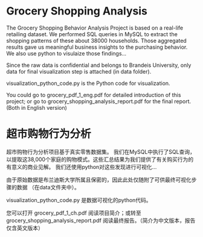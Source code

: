 # Grocery Shopping Analysis

The Grocery Shopping Behavior Analysis Project is based on a real-life retailing dataset.
We performed SQL queries in MySQL to extract the shopping patterns of these about 38000 households. Those aggregated results gave us meaningful business insights to the purchasing behavior.
We also use python to visulaize those findings...

Since the raw data is confidential and belongs to Brandeis University, only data for final visualization step is attached (in data folder). 

visualization_python_code.py is the Python code for visualization.

You could go to grocery_pdf_1_eng.pdf for detailed introduction of this project; or go to grocery_shopping_analysis_report.pdf for the final report.(Both in English version)


# 超市购物行为分析

超市购物行为分析项目基于真实零售数据集。
我们在MySQL中执行了SQL查询，以提取这38,000个家庭的购物模式。这些汇总结果为我们提供了有关购买行为的有意义的商业见解。
我们还使用python对这些发现进行可视化...

由于原始数据是布兰迪斯大学所属且保密的，因此此处仅随附了可供最终可视化步骤的数据 （在data文件夹中）。

visualization_python_code.py 是数据可视化的python代码。

您可以打开 grocery_pdf_1_ch.pdf 阅读项目简介；或转至 grocery_shopping_analysis_report.pdf 阅读最终报告。（简介为中文版本，报告仅含英文版本）
